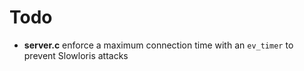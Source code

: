 # Todo
- **server.c** enforce a maximum connection time with an `ev_timer` to prevent
	Slowloris attacks
